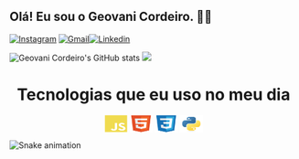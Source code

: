 ## Olá! Eu sou o Geovani Cordeiro. 🖖🏽

[![Instagram](https://img.shields.io/badge/Instagram-E4405F?style=for-the-badge&logo=instagram&logoColor=white)](https://www.instagram.com/geovanigcs/)
[![Gmail](https://img.shields.io/badge/Gmail-D14836?style=for-the-badge&logo=gmail&logoColor=white)](mailto:geovanicordeiro13@gmail.com)[![Linkedin](https://img.shields.io/badge/LinkedIn-0077B5?style=for-the-badge&logo=linkedin&logoColor=white)](https://www.linkedin.com/in/geovani-cordeiro-bb7931111/)

![Geovani Cordeiro's GitHub stats](https://github-readme-stats.vercel.app/api?username=geovanigcs&show_icons=true&theme=dark)
<img height="150em" src="https://github-readme-stats.vercel.app/api/top-langs/?username=geovanigcs&layout=compact&langs_count=7&theme=dracula"/><br>
<h1 align="center">Tecnologias que eu uso no meu dia</h1>
<div  align="center"> 
    <img align="center" height="30" width="40" alt="js-icon"  src="https://raw.githubusercontent.com/devicons/devicon/master/icons/javascript/javascript-plain.svg">
    <img align="center" height="30" width="40" alt="html-icon" src="https://raw.githubusercontent.com/devicons/devicon/master/icons/html5/html5-original.svg">
    <img align="center" height="30" width="40" alt="css-icon" src="https://raw.githubusercontent.com/devicons/devicon/master/icons/css3/css3-original.svg">
     <img align="center" alt="Rafa-Python" height="30" width="40" src="https://raw.githubusercontent.com/devicons/devicon/master/icons/python/python-original.svg">
   </div>


![Snake animation](https://github.com/geovanigcs/geovanigcs/blob/output/github-contribution-grid-snake.svg)
